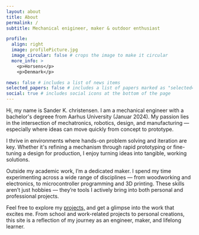 ```yaml
---
layout: about
title: About
permalink: /
subtitle: Mechanical enigineer, maker & outdoor enthusiast 

profile:
  align: right
  image: profilePicture.jpg
  image_circular: false # crops the image to make it circular
  more_info: >
    <p>Horsens</p>
    <p>Denmark</p>

news: false # includes a list of news items
selected_papers: false # includes a list of papers marked as "selected={true}"
social: true # includes social icons at the bottom of the page
---
```


Hi, my name is Sander K. christensen. I am a mechanical engineer with a bachelor's degreee from Aarhus University (Januar 2024). My passion lies in the intersection of mechatronics, robotics, design, and manufacturing — especially where ideas can move quickly from concept to prototype.

I thrive in environments where hands-on problem solving and iteration are key. Whether it's refining a mechanism through rapid prototyping or fine-tuning a design for production, I enjoy turning ideas into tangible, working solutions.  

Outside my academic work, I’m a dedicated maker. I spend my time experimenting across a wide range of disciplines — from woodworking and electronics, to microcontroller programming and 3D printing. These skills aren’t just hobbies — they’re tools I actively bring into both personal and professional projects.

Feel free to explore my [projects,](/projects/) and get a glimpse into the work that excites me. From school and work-related projects to personal creations, this site is a reflection of my journey as an engineer, maker, and lifelong learner.




